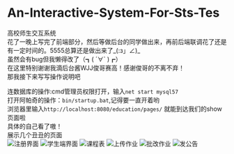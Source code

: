 # An-Interactive-System-For-Sts-Tes
高校师生交互系统<br>
花了一晚上写完了前端部分，然后等做后台的同学做出来，再前后端联调花了还是有一定时间的。5555总算还是做出来了_(:з」∠)_<br>
虽然会有bug但我懒得改了（┓( ´∀` )┏）<br>
在这里特别谢谢我滴后台酱WJJ俊哥赛高！感谢俊哥的不离不弃！<br>
那我接下来写写操作说明吧<br>


连数据库的操作:cmd管理员权限打开，输入`net start mysql57`<br>
打开阿帕奇的操作：`bin/startup.bat`,记得要一直开着哟<br>
浏览器里输入`http://localhost:8080/education/pages/`
就能到达我们的show页面啦<br>
具体的自己看了嗷！<br>
展示几个丑丑的页面<br>
![](https://s1.ax1x.com/2018/11/12/iLDZw9.png "注册界面")
![](https://s1.ax1x.com/2018/11/12/iLrWEd.png "学生端界面")
![](https://s1.ax1x.com/2018/11/12/iLrgDe.png "课程表")
![](https://s1.ax1x.com/2018/11/12/iLrcuD.png "上传作业")
![](https://s1.ax1x.com/2018/11/12/iLr2HH.png "批改作业")
![](https://s1.ax1x.com/2018/11/12/iLryjO.png "发公告")






